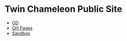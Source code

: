 # Twin Chameleon Public Site

* [GD](https://twinchameleon.com)
* [GH Pages](https://franklinharvey.github.io/Twin-Chameleon/)
* [Sandbox](https://codesandbox.io/s/github/franklinharvey/Twin-Chameleon)
